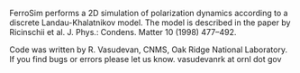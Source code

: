 FerroSim performs a 2D simulation of polarization dynamics according to a discrete Landau-Khalatnikov model.
The model is described in the paper by Ricinschii et al. J. Phys.: Condens. Matter 10 (1998) 477–492.

Code was written by R. Vasudevan, CNMS, Oak Ridge National Laboratory.
If you find bugs or errors please let us know. vasudevanrk at ornl dot gov
